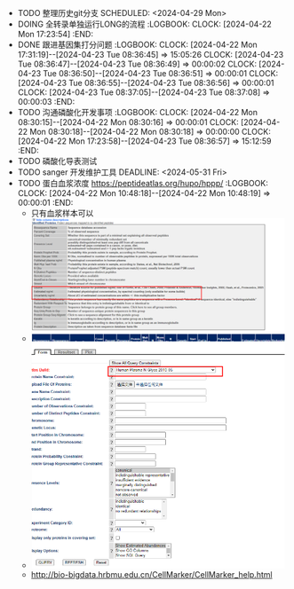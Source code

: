 - TODO  整理历史git分支
  SCHEDULED: <2024-04-29 Mon>
- DOING 全转录单独运行LONG的流程
  :LOGBOOK:
  CLOCK: [2024-04-22 Mon 17:23:54]
  :END:
- DONE 跟进基因集打分问题
  :LOGBOOK:
  CLOCK: [2024-04-22 Mon 17:31:19]--[2024-04-23 Tue 08:36:45] =>  15:05:26
  CLOCK: [2024-04-23 Tue 08:36:47]--[2024-04-23 Tue 08:36:49] =>  00:00:02
  CLOCK: [2024-04-23 Tue 08:36:50]--[2024-04-23 Tue 08:36:51] =>  00:00:01
  CLOCK: [2024-04-23 Tue 08:36:55]--[2024-04-23 Tue 08:36:56] =>  00:00:01
  CLOCK: [2024-04-23 Tue 08:37:05]--[2024-04-23 Tue 08:37:08] =>  00:00:03
  :END:
- TODO 沟通磷酸化开发事项
  :LOGBOOK:
  CLOCK: [2024-04-22 Mon 08:30:15]--[2024-04-22 Mon 08:30:16] =>  00:00:01
  CLOCK: [2024-04-22 Mon 08:30:18]--[2024-04-22 Mon 08:30:18] =>  00:00:00
  CLOCK: [2024-04-22 Mon 17:23:58]--[2024-04-23 Tue 08:36:57] =>  15:12:59
  :END:
- TODO 磷酸化导表测试
- TODO sanger 开发维护工具
  DEADLINE: <2024-05-31 Fri>
- TODO  蛋白血浆浓度 https://peptideatlas.org/hupo/hppp/
  :LOGBOOK:
  CLOCK: [2024-04-22 Mon 10:48:18]--[2024-04-22 Mon 10:48:19] =>  00:00:01
  :END:
	- 只有血浆样本可以
	- ![image.png](../assets/image_1713754074472_0.png)
	- ![image.png](../assets/image_1713755635340_0.png)
	- http://bio-bigdata.hrbmu.edu.cn/CellMarker/CellMarker_help.html